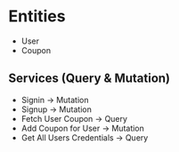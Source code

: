 # Entities

* User
* Coupon

## Services (Query & Mutation)

* Signin -> Mutation
* Signup -> Mutation
* Fetch User Coupon -> Query
* Add Coupon for User -> Mutation
* Get All Users Credentials -> Query
